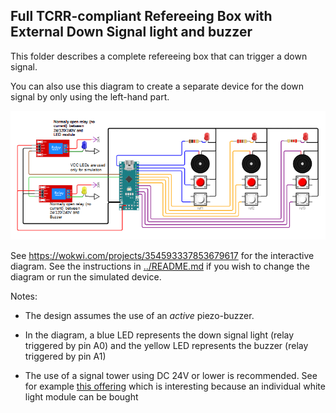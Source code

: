 ## Full TCRR-compliant Refereeing Box with External Down Signal light and buzzer

This folder describes a complete refereeing box that can trigger a down signal.

You can also use this diagram to create a separate device for the down signal by only using the left-hand part.

<img src="refereeBoxDown.png" />

See https://wokwi.com/projects/354593337853679617 for the interactive diagram. See the instructions in [../README.md](../README.md) if you wish to change the diagram or run the simulated device.

Notes:

- The design assumes the use of an *active* piezo-buzzer.

- In the diagram, a blue LED represents the down signal light (relay triggered by pin A0) and the yellow LED represents the buzzer (relay triggered by pin A1)

- The use of a signal tower using DC 24V or lower is recommended. See for example [this offering](https://www.superbrightleds.com/single-color-led-light-module-for-signal-tower-stack-light#tab-all-accessories) which is interesting because an individual white light module can be bought 
